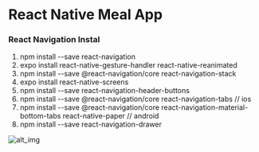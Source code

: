 # React Native Meal App

### React Navigation Instal
1. npm install --save react-navigation
2. expo install react-native-gesture-handler react-native-reanimated
3. npm install --save @react-navigation/core react-navigation-stack
4. expo install react-native-screens
5. npm install --save react-navigation-header-buttons
6. npm install --save @react-navigation/core react-navigation-tabs // ios
7. npm install --save @react-navigation/core react-navigation-material-bottom-tabs react-native-paper // android
8. npm install --save react-navigation-drawer

![alt_img](https://i.imgur.com/GWcsexQ.png)
